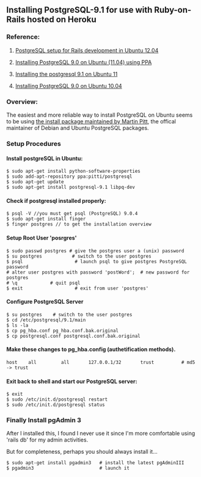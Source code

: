 ## Installing PostgreSQL-9.1 for use with Ruby-on-Rails hosted on Heroku  

### Reference:  

  1. [PostgreSQL setup for Rails development in Ubuntu 12.04 ](http://linuxrails.blogspot.com/2012/06/postgresql-setup-for-rails-development.html)

  2. [Installing PostgreSQL 9.0 on Ubuntu (11.04) using PPA](http://socrateos.blogspot.in/2011/07/installing-postgresql-90-on-ubuntu-1104.html)

  3. [Installing the postgresql 9.1 on Ubuntu 11](http://openrails.blogspot.com/2012/02/installing-postgresql-91-on-ubuntu-11.html)

  4. [Installing PostgreSQL 9.0 on Ubuntu 10.04](http://www.dctrwatson.com/2010/09/installing-postgresql-9-0-on-ubuntu-10-04/)


### Overview:

The easiest and more reliable way to install PostgreSQL on Ubuntu seems to be using [the install package maintained by Martin Pitt](https://launchpad.net/~pitti/+archive/postgresql), the offical maintainer of Debian and Ubuntu PostgreSQL packages.

### Setup Procedures

#### Install postgreSQL in Ubuntu:  
	$ sudo apt-get install python-software-properties
	$ sudo add-apt-repository ppa:pitti/postgresql
	$ sudo apt-get update
	$ sudo apt-get install postgresql-9.1 libpq-dev

#### Check if postgresql installed properly:
    $ psql -V //you must get psql (PostgreSQL) 9.0.4
    $ sudo apt-get install finger
    $ finger postgres // to get the installation overview
#### Setup Root User 'posrgres'
  	$ sudo passwd postgres # give the postgres user a (unix) password
  	$ su postgres           # switch to the user postgres
  	$ psql                   # launch psql to give postgres PostgreSQL password
  	# alter user postgres with password 'postWord';  # new password for postgres 
  	# \q            # quit psql
  	$ exit                   # exit from user 'postgres'
#### Configure PostgreSQL Server
  	$ su postgres    # switch to the user postgres
  	$ cd /etc/postgresql/9.1/main
  	$ ls -la
  	$ cp pg_hba.conf pg_hba.conf.bak.original
  	$ cp postgresql.conf postgresql.conf.bak.original
#### Make these changes to pg_hba.config (authetification methods).  
    host    all         all       127.0.0.1/32       trust          # md5 -> trust

#### Exit back to shell and start our PostgreSQL server:  
  	$ exit
  	$ sudo /etc/init.d/postgresql restart  
  	$ sudo /etc/init.d/postgresql status

### Finally Install pgAdmin 3

After I installed this, I found I never use it since I'm more comfortable using 'rails db' for my admin activities.

But for completeness, perhaps you should always install it...

  	$ sudo apt-get install pgadmin3   # install the latest pgAdminIII
  	$ pgadmin3                        # launch it


